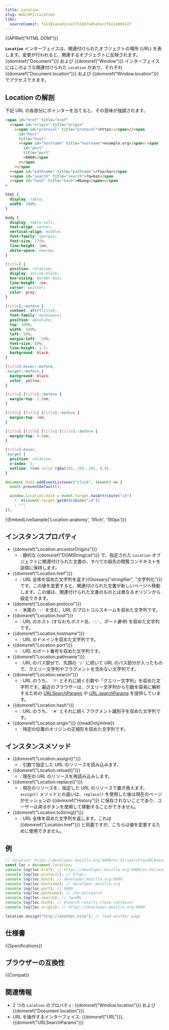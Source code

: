 ```yaml
---
title: Location
slug: Web/API/Location
l10n:
  sourceCommit: fa1301aead2cee37516b7ad5a5ec2fb21e004227
---
```


{{APIRef("HTML DOM")}}

**`Location`** インターフェイスは、関連付けられたオブジェクトの場所 (URL) を表します。変更が行われると、関連するオブジェクトに反映されます。 {{domxref("Document")}} および {{domxref("Window")}} インターフェイスにはこのような関連付けられた `Location` があり、それぞれ {{domxref("Document.location")}} および {{domxref("Window.location")}} でアクセスできます。

## Location の解剖

下記 URL の各部分にポインターを当てると、その意味が強調されます。

```html hidden
<span id="href" title="href"
  ><span id="origin" title="origin"
    ><span id="protocol" title="protocol">https:</span>//<span
      id="host"
      title="host"
      ><span id="hostname" title="hostname">example.org</span>:<span
        id="port"
        title="port"
        >8080</span
      ></span
    ></span
  ><span id="pathname" title="pathname">/foo/bar</span
  ><span id="search" title="search">?q=baz</span
  ><span id="hash" title="hash">#bang</span></span
>
```

```css hidden
html {
  display: table;
  width: 100%;
}

body {
  display: table-cell;
  text-align: center;
  vertical-align: middle;
  font-family: Georgia;
  font-size: 175%;
  line-height: 1em;
  white-space: nowrap;
}

[title] {
  position: relative;
  display: inline-block;
  box-sizing: border-box;
  line-height: 2em;
  cursor: pointer;
  color: gray;
}

[title]::before {
  content: attr(title);
  font-family: monospace;
  position: absolute;
  top: 100%;
  width: 100%;
  left: 50%;
  margin-left: -50%;
  font-size: 60%;
  line-height: 1.5;
  background: black;
}

[title]:hover::before,
:target::before {
  background: black;
  color: yellow;
}

[title] [title]::before {
  margin-top: 1.5em;
}

[title] [title] [title]::before {
  margin-top: 3em;
}

[title] [title] [title] [title]::before {
  margin-top: 4.5em;
}

[title]:hover,
:target {
  position: relative;
  z-index: 1;
  outline: 50em solid rgba(255, 255, 255, 0.8);
}
```

```js hidden
document.body.addEventListener("click", (event) => {
  event.preventDefault();

  window.location.hash = event.target.hasAttribute("id")
    ? `#${event.target.getAttribute("id")}`
    : "";
});
```

{{EmbedLiveSample('Location anatomy', '85ch', '180px')}}

## インスタンスプロパティ

- {{domxref("Location.ancestorOrigins")}}
  - : 静的な {{domxref("DOMStringList")}} で、指定された `Location` オブジェクトに関連付けられた文書の、すべての祖先の閲覧コンテキストを逆順に保持します。
- {{domxref("Location.href")}}
  - : URL 全体を収めた文字列を返す{{Glossary("stringifier", "文字列化")}}です。この値を変更すると、関連付けられた文書が新しいページへ移動します。この値は、関連付けられた文書のものとは異なるオリジンから設定できます。
- {{domxref("Location.protocol")}}
  - : 末尾の `':'` を含む、URL のプロトコルスキームを収めた文字列です。
- {{domxref("Location.host")}}
  - : URL のホスト (すなわち*ホスト名*、`':'`、*ポート番号*) を収めた文字列です。
- {{domxref("Location.hostname")}}
  - : URL のドメインを収めた文字列です。
- {{domxref("Location.port")}}
  - : URL のポート番号を収めた文字列です。
- {{domxref("Location.pathname")}}
  - : URL のパス部分で、先頭の `'/'` に続いて URL のパス部分が入ったもので、クエリー文字列やフラグメントを含めない文字列です。
- {{domxref("Location.search")}}
  - : URL のうち、 `'?'` とそれに続く引数や「クエリー文字列」を収めた文字列です。最近のブラウザーは、クエリー文字列から引数を容易に解析するための [URLSearchParams](/ja/docs/Web/API/URLSearchParams/get#example) や [URL.searchParams](/ja/docs/Web/API/URL/searchParams#example) を提供しています。
- {{domxref("Location.hash")}}
  - : URL のうち、 `'#'` とそれに続くフラグメント識別子を収めた文字列です。
- {{domxref("Location.origin")}} {{readOnlyInline}}
  - : 特定の位置のオリジンの正規形を収めた文字列です。

## インスタンスメソッド

- {{domxref("Location.assign()")}}
  - : 引数で指定した URL のリソースを読み込みます。
- {{domxref("Location.reload()")}}
  - : 現在の URL のリソースを再読み込みします。
- {{domxref("Location.replace()")}}
  - : 現在のリソースを、指定した URL のリソースで置き換えます。 `assign()` メソッドとの違いは、`replace()` を使用した後は現在のページがセッションの {{domxref("History")}} に保存されないことであり、ユーザーは*戻る*ボタンを使用して移動することができません。
- {{domxref("Location.toString()")}}
  - : URL 全体を収めた文字列を返します。これは {{domxref("Location.href")}} と同義ですが、こちらは値を変更するために使用できません。

## 例

```js
// location: https://developer.mozilla.org:8080/en-US/search?q=URL#search-results-close-container
const loc = document.location;
console.log(loc.href); // https://developer.mozilla.org:8080/en-US/search?q=URL#search-results-close-container
console.log(loc.protocol); // https:
console.log(loc.host); // developer.mozilla.org:8080
console.log(loc.hostname); // developer.mozilla.org
console.log(loc.port); // 8080
console.log(loc.pathname); // /en-US/search
console.log(loc.search); // ?q=URL
console.log(loc.hash); // #search-results-close-container
console.log(loc.origin); // https://developer.mozilla.org:8080

location.assign("http://another.site"); // load another page
```

## 仕様書

{{Specifications}}

## ブラウザーの互換性

{{Compat}}

## 関連情報

- 2 つの `Location` のプロパティ: {{domxref("Window.location")}} および {{domxref("Document.location")}}.
- URL を操作するインターフェイス: {{domxref("URL")}}, {{domxref("URLSearchParams")}}
